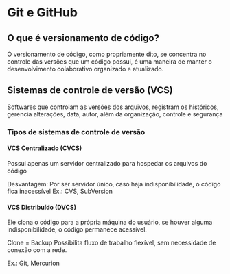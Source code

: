 # Git e GitHub
## O que é versionamento de código?

O versionamento de código, como propriamente dito, se concentra no controle das versões que um código possui, é uma maneira de manter o desenvolvimento colaborativo organizado e atualizado.

## Sistemas de controle de versão (VCS)

Softwares que controlam as versões dos arquivos, registram os históricos, gerencia alterações, data, autor, além da organização, controle e segurança

### Tipos de sistemas de controle de versão

#### VCS Centralizado (CVCS)
Possui apenas um servidor centralizado para hospedar os arquivos do código

Desvantagem: Por ser servidor único, caso haja indisponibilidade, o código fica inacessível
Ex.: CVS, SubVersion

#### VCS Distribuído (DVCS)
Ele clona o código para a própria máquina do usuário, se houver alguma indisponibilidade, o código permanece acessível.

Clone = Backup
Possibilita fluxo de trabalho flexível, sem necessidade de conexão com a rede.

Ex.: Git, Mercurion

